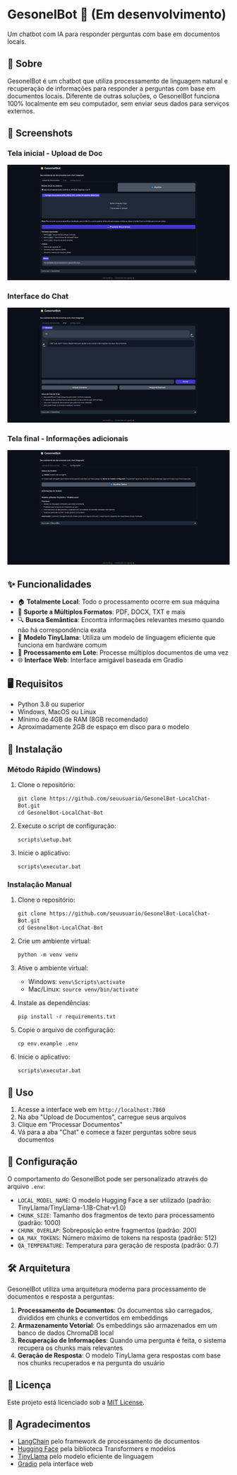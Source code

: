 
# GesonelBot 🤖 (Em desenvolvimento)

Um chatbot com IA para responder perguntas com base em documentos locais.

## 📖 Sobre

GesonelBot é um chatbot que utiliza processamento de linguagem natural e recuperação de informações para responder a perguntas com base em documentos locais. Diferente de outras soluções, o GesonelBot funciona 100% localmente em seu computador, sem enviar seus dados para serviços externos.

## 📸 Screenshots

### Tela inicial - Upload de Doc
![Tela Principal](docs/images/telaprincipal.png)

### Interface do Chat
![Tela do Chat](docs/images/teladochat.png)

### Tela final - Informações adicionais
![Tela Final](docs/images/telafinal.png)


## ✨ Funcionalidades

- 🏠 **Totalmente Local**: Todo o processamento ocorre em sua máquina
- 📄 **Suporte a Múltiplos Formatos**: PDF, DOCX, TXT e mais
- 🔍 **Busca Semântica**: Encontra informações relevantes mesmo quando não há correspondência exata
- 🧠 **Modelo TinyLlama**: Utiliza um modelo de linguagem eficiente que funciona em hardware comum
- 🔄 **Processamento em Lote**: Processe múltiplos documentos de uma vez
- 🌐 **Interface Web**: Interface amigável baseada em Gradio

## 🖥️ Requisitos

- Python 3.8 ou superior
- Windows, MacOS ou Linux
- Mínimo de 4GB de RAM (8GB recomendado)
- Aproximadamente 2GB de espaço em disco para o modelo

## 🚀 Instalação

### Método Rápido (Windows)

1. Clone o repositório:
   ```
   git clone https://github.com/seuusuario/GesonelBot-LocalChat-Bot.git
   cd GesonelBot-LocalChat-Bot
   ```

2. Execute o script de configuração:
   ```
   scripts\setup.bat
   ```

3. Inicie o aplicativo:
   ```
   scripts\executar.bat
   ```

### Instalação Manual

1. Clone o repositório:
   ```
   git clone https://github.com/seuusuario/GesonelBot-LocalChat-Bot.git
   cd GesonelBot-LocalChat-Bot
   ```

2. Crie um ambiente virtual:
   ```
   python -m venv venv
   ```

3. Ative o ambiente virtual:
   - Windows: `venv\Scripts\activate`
   - Mac/Linux: `source venv/bin/activate`

4. Instale as dependências:
   ```
   pip install -r requirements.txt
   ```

5. Copie o arquivo de configuração:
   ```
   cp env.example .env
   ```

6. Inicie o aplicativo:
   ```
   scripts\executar.bat
   ```

## 📝 Uso

1. Acesse a interface web em `http://localhost:7860`
2. Na aba "Upload de Documentos", carregue seus arquivos
3. Clique em "Processar Documentos"
4. Vá para a aba "Chat" e comece a fazer perguntas sobre seus documentos

## 🔧 Configuração

O comportamento do GesonelBot pode ser personalizado através do arquivo `.env`:

- `LOCAL_MODEL_NAME`: O modelo Hugging Face a ser utilizado (padrão: TinyLlama/TinyLlama-1.1B-Chat-v1.0)
- `CHUNK_SIZE`: Tamanho dos fragmentos de texto para processamento (padrão: 1000)
- `CHUNK_OVERLAP`: Sobreposição entre fragmentos (padrão: 200)
- `QA_MAX_TOKENS`: Número máximo de tokens na resposta (padrão: 512)
- `QA_TEMPERATURE`: Temperatura para geração de resposta (padrão: 0.7)

## 🛠️ Arquitetura

GesonelBot utiliza uma arquitetura moderna para processamento de documentos e resposta a perguntas:

1. **Processamento de Documentos**: Os documentos são carregados, divididos em chunks e convertidos em embeddings
2. **Armazenamento Vetorial**: Os embeddings são armazenados em um banco de dados ChromaDB local
3. **Recuperação de Informações**: Quando uma pergunta é feita, o sistema recupera os chunks mais relevantes
4. **Geração de Resposta**: O modelo TinyLlama gera respostas com base nos chunks recuperados e na pergunta do usuário

## 📄 Licença

Este projeto está licenciado sob a [MIT License](LICENSE).

## 🙏 Agradecimentos

- [LangChain](https://github.com/langchain-ai/langchain) pelo framework de processamento de documentos
- [Hugging Face](https://huggingface.co) pela biblioteca Transformers e modelos
- [TinyLlama](https://github.com/jzhang38/TinyLlama) pelo modelo eficiente de linguagem
- [Gradio](https://github.com/gradio-app/gradio) pela interface web
